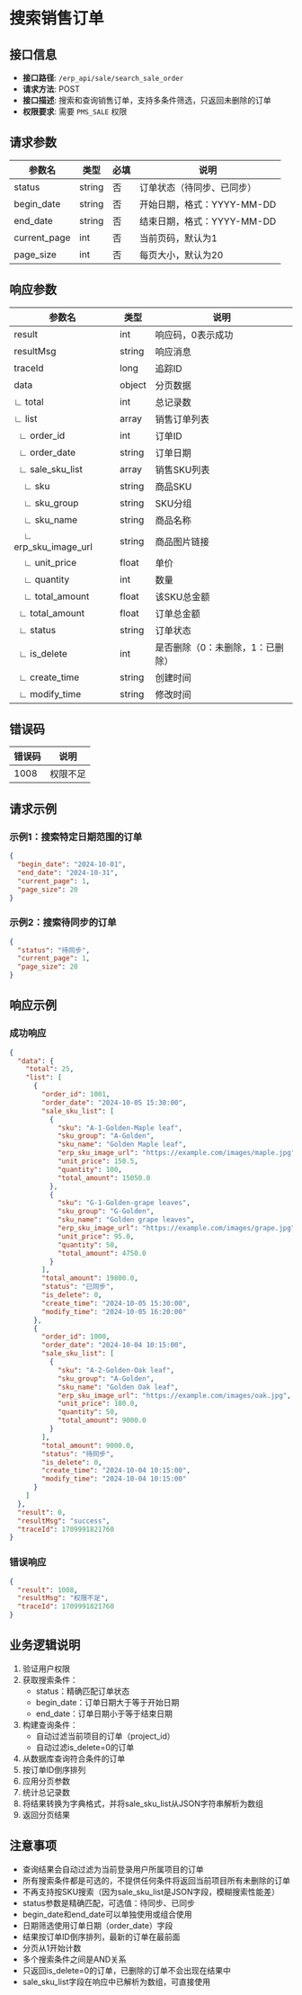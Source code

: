 # 搜索销售订单

## 接口信息

- **接口路径**: `/erp_api/sale/search_sale_order`
- **请求方法**: POST
- **接口描述**: 搜索和查询销售订单，支持多条件筛选，只返回未删除的订单
- **权限要求**: 需要 `PMS_SALE` 权限

## 请求参数

| 参数名 | 类型 | 必填 | 说明 |
|--------|------|------|------|
| status | string | 否 | 订单状态（待同步、已同步） |
| begin_date | string | 否 | 开始日期，格式：YYYY-MM-DD |
| end_date | string | 否 | 结束日期，格式：YYYY-MM-DD |
| current_page | int | 否 | 当前页码，默认为1 |
| page_size | int | 否 | 每页大小，默认为20 |

## 响应参数

| 参数名 | 类型 | 说明 |
|--------|------|------|
| result | int | 响应码，0表示成功 |
| resultMsg | string | 响应消息 |
| traceId | long | 追踪ID |
| data | object | 分页数据 |
| ∟ total | int | 总记录数 |
| ∟ list | array | 销售订单列表 |
| &nbsp;&nbsp;∟ order_id | int | 订单ID |
| &nbsp;&nbsp;∟ order_date | string | 订单日期 |
| &nbsp;&nbsp;∟ sale_sku_list | array | 销售SKU列表 |
| &nbsp;&nbsp;&nbsp;&nbsp;∟ sku | string | 商品SKU |
| &nbsp;&nbsp;&nbsp;&nbsp;∟ sku_group | string | SKU分组 |
| &nbsp;&nbsp;&nbsp;&nbsp;∟ sku_name | string | 商品名称 |
| &nbsp;&nbsp;&nbsp;&nbsp;∟ erp_sku_image_url | string | 商品图片链接 |
| &nbsp;&nbsp;&nbsp;&nbsp;∟ unit_price | float | 单价 |
| &nbsp;&nbsp;&nbsp;&nbsp;∟ quantity | int | 数量 |
| &nbsp;&nbsp;&nbsp;&nbsp;∟ total_amount | float | 该SKU总金额 |
| &nbsp;&nbsp;∟ total_amount | float | 订单总金额 |
| &nbsp;&nbsp;∟ status | string | 订单状态 |
| &nbsp;&nbsp;∟ is_delete | int | 是否删除（0：未删除，1：已删除） |
| &nbsp;&nbsp;∟ create_time | string | 创建时间 |
| &nbsp;&nbsp;∟ modify_time | string | 修改时间 |

## 错误码

| 错误码 | 说明 |
|--------|------|
| 1008 | 权限不足 |

## 请求示例

### 示例1：搜索特定日期范围的订单

```json
{
  "begin_date": "2024-10-01",
  "end_date": "2024-10-31",
  "current_page": 1,
  "page_size": 20
}
```

### 示例2：搜索待同步的订单

```json
{
  "status": "待同步",
  "current_page": 1,
  "page_size": 20
}
```

## 响应示例

### 成功响应

```json
{
  "data": {
    "total": 25,
    "list": [
      {
        "order_id": 1001,
        "order_date": "2024-10-05 15:30:00",
        "sale_sku_list": [
          {
            "sku": "A-1-Golden-Maple leaf",
            "sku_group": "A-Golden",
            "sku_name": "Golden Maple leaf",
            "erp_sku_image_url": "https://example.com/images/maple.jpg",
            "unit_price": 150.5,
            "quantity": 100,
            "total_amount": 15050.0
          },
          {
            "sku": "G-1-Golden-grape leaves",
            "sku_group": "G-Golden",
            "sku_name": "Golden grape leaves",
            "erp_sku_image_url": "https://example.com/images/grape.jpg",
            "unit_price": 95.0,
            "quantity": 50,
            "total_amount": 4750.0
          }
        ],
        "total_amount": 19800.0,
        "status": "已同步",
        "is_delete": 0,
        "create_time": "2024-10-05 15:30:00",
        "modify_time": "2024-10-05 16:20:00"
      },
      {
        "order_id": 1000,
        "order_date": "2024-10-04 10:15:00",
        "sale_sku_list": [
          {
            "sku": "A-2-Golden-Oak leaf",
            "sku_group": "A-Golden",
            "sku_name": "Golden Oak leaf",
            "erp_sku_image_url": "https://example.com/images/oak.jpg",
            "unit_price": 180.0,
            "quantity": 50,
            "total_amount": 9000.0
          }
        ],
        "total_amount": 9000.0,
        "status": "待同步",
        "is_delete": 0,
        "create_time": "2024-10-04 10:15:00",
        "modify_time": "2024-10-04 10:15:00"
      }
    ]
  },
  "result": 0,
  "resultMsg": "success",
  "traceId": 1709991821760
}
```

### 错误响应

```json
{
  "result": 1008,
  "resultMsg": "权限不足",
  "traceId": 1709991821760
}
```

## 业务逻辑说明

1. 验证用户权限
2. 获取搜索条件：
   - status：精确匹配订单状态
   - begin_date：订单日期大于等于开始日期
   - end_date：订单日期小于等于结束日期
3. 构建查询条件：
   - 自动过滤当前项目的订单（project_id）
   - 自动过滤is_delete=0的订单
4. 从数据库查询符合条件的订单
5. 按订单ID倒序排列
6. 应用分页参数
7. 统计总记录数
8. 将结果转换为字典格式，并将sale_sku_list从JSON字符串解析为数组
9. 返回分页结果

## 注意事项

- 查询结果会自动过滤为当前登录用户所属项目的订单
- 所有搜索条件都是可选的，不提供任何条件将返回当前项目所有未删除的订单
- 不再支持按SKU搜索（因为sale_sku_list是JSON字段，模糊搜索性能差）
- status参数是精确匹配，可选值：待同步、已同步
- begin_date和end_date可以单独使用或组合使用
- 日期筛选使用订单日期（order_date）字段
- 结果按订单ID倒序排列，最新的订单在最前面
- 分页从1开始计数
- 多个搜索条件之间是AND关系
- 只返回is_delete=0的订单，已删除的订单不会出现在结果中
- sale_sku_list字段在响应中已解析为数组，可直接使用
